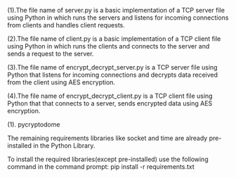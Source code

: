 <!-- Following is the program flow of Socket Programming using Python -->

(1).The file name of server.py is a basic implementation of a TCP server file using Python in which runs the servers and listens for incoming 
    connections from clients and handles client requests.

(2).The file name of client.py is a basic implementation of a TCP client file using Python in which runs the clients and connects to the server 
    and sends a request to the server.

(3).The file name of encrypt_decrypt_server.py is a TCP server file using Python that listens for incoming connections and decrypts data received  
    from the client using AES encryption.

(4).The file name of encrypt_decrypt_client.py is a TCP client file using Python that that connects to a server, sends encrypted data using AES 
    encryption.

<!-- The requirements i.e. the libraries that needs to be installed for the entire program are   -->

(1). pycryptodome

The remaining requirements libraries like socket and time are already pre-installed in the Python Library.

To install the required libraries(except pre-installed) use the following command in the command prompt:
    pip install -r requirements.txt

